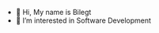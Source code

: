 - 👋 Hi, My name is Bilegt
- 👀 I’m interested in Software Development



<!---
3shadesmarimo/3shadesmarimo is a ✨ special ✨ repository because its `README.md` (this file) appears on your GitHub profile.
You can click the Preview link to take a look at your changes.
--->
